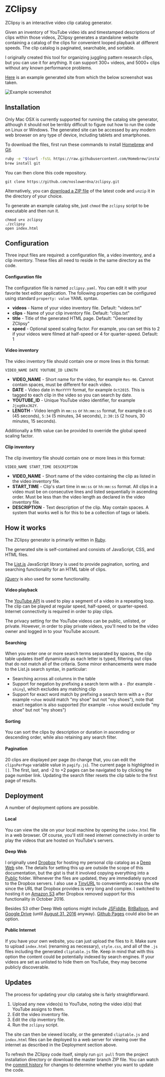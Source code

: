 # ZClipsy

ZClipsy is an interactive video clip catalog generator.

Given an inventory of YouTube video ids and timestamped descriptions of clips within those videos, ZClipsy generates
a standalone website containing a catalog of the clips for convenient looped playback at different speeds. The clip
catalog is paginated, searchable, and sortable.

I originally created this tool for organizing juggling pattern research clips, but you can use it for anything. It can
support 300+ videos, and 5000+ clips without any known performance problems.

[Here](http://demo-zclipsy.s3-website-us-west-2.amazonaws.com/index.html) is an example generated site from which
the below screenshot was taken.

![Example screenshot](https://raw.githubusercontent.com/noslowerdna/zclipsy/screenshots/example.png "Example screenshot")

## Installation

Only Mac OSX is currently supported for running the catalog site generator, although it should not be terribly difficult
to figure out how to run the code on Linux or Windows. The generated site can be accessed by any modern web browser on any
type of device, including tablets and smartphones.

To download the files, first run these commands to install [Homebrew](http://brew.sh/) and [Git](https://git-scm.com/).

```bash
ruby -e "$(curl -fsSL https://raw.githubusercontent.com/Homebrew/install/master/install)"
brew install git
```

You can then clone this code repository.

```
git clone https://github.com/noslowerdna/zclipsy.git
```

Alternatively, you can [download a ZIP file](https://github.com/noslowerdna/zclipsy/archive/master.zip) of the latest
code and `unzip` it in the directory of your choice.

To generate an example catalog site, just `chmod` the `zclipsy` script to be executable and then run it.

```
chmod u+x zclipsy
./zclipsy
open index.html
```

## Configuration

Three input files are required: a configuration file, a video inventory, and a clip inventory. These files all need to
reside in the same directory as the code.

#### Configuration file

The configuration file is named `zclipsy.yaml`. You can edit it with your favorite text editor application. The
following properties can be configured using standard `property: value` YAML syntax.

* **videos** - Name of your video inventory file. Default: "videos.txt"
* **clips** - Name of your clip inventory file. Default: "clips.txt"
* **title** - Title of the generated HTML page. Default: "Generated by ZClipsy"
* **speed** - Optional speed scaling factor. For example, you can set this to 2 if your videos were filmed at half-speed
or 4 for quarter-speed. Default: 1

#### Video inventory

The video inventory file should contain one or more lines in this format:

```
VIDEO_NAME DATE YOUTUBE_ID LENGTH
```

* **VIDEO_NAME** - Short name for the video, for example `Res-96`. Cannot contain spaces, must be different for each video.
* **DATE** - Video date in `MonYYYY` format, for example `Oct2015`. This is tagged to each clip in the video so you can search
by date.
* **YOUTUBE_ID** - Unique YouTube video identifier, for example `Jjxg6kxJ62Y`.
* **LENGTH** - Video length in `mm:ss` or `hh:mm:ss` format, for example `0:45` (45 seconds), `5:34` (5 minutes, 34 seconds),
`2:30:15` (2 hours, 30 minutes, 15 seconds).

Additionally a fifth value can be provided to override the global speed scaling factor.

#### Clip inventory

The clip inventory file should contain one or more lines in this format:

```
VIDEO_NAME START_TIME DESCRIPTION
```

* **VIDEO_NAME** - Short name of the video containing the clip as listed in the video inventory file.
* **START_TIME** - Clip's start time in `mm:ss` or `hh:mm:ss` format. All clips in a video must be on consecutive lines and
listed sequentially in ascending order. Must be less than the video length as declared in the video inventory file.
* **DESCRIPTION** - Text description of the clip. May contain spaces. A system that works well is for this to be a collection of
tags or labels.

## How it works

The ZClipsy generator is primarily written in [Ruby](https://www.ruby-lang.org/).

The generated site is self-contained and consists of JavaScript, CSS, and HTML files.

The [List.js](http://www.listjs.com/) JavaScript library is used to provide pagination, sorting, and searching functionality
for an HTML table of clips. 

[jQuery](https://jquery.com/) is also used for some functionality.

#### Video playback

The [YouTube API](https://developers.google.com/youtube/v3/) is used to play a segment of a video in a repeating loop. The clip
can be played at regular speed, half-speed, or quarter-speed. Internet connectivity is required in order to play clips.

The privacy setting for the YouTube videos can be public, unlisted, or private. However, in order to play private videos,
you'll need to be the video owner and logged in to your YouTube account.

#### Searching

When you enter one or more search terms separated by spaces, the clip table updates itself dynamically as each letter
is typed, filtering out clips that do not match all of the criteria. Some minor enhancements were made to the List.js
search syntax, in particular:

* Searching across all columns in the table
* Support for negation by prefixing a search term with a `-` (for example `-shiny`), which excludes any matching clip
* Support for exact word match by prefixing a search term with a `+` (for example `+shoe` would match "my shoe" but not "my shoes"),
note that exact negation is also supported (for example `-+shoe` would exclude "my shoe" but not "my shoes")

#### Sorting

You can sort the clips by description or duration in ascending or descending order, while also retaining any search
filter.

#### Pagination

20 clips are displayed per page (to change that, you can edit the `clipsPerPage` variable value in `pagify.js`). The
current page is highlighted in `[]`. The first, last, and -2 to +2 pages can be navigated to by clicking the page
number link. Updating the search filter resets the clip table to the first page of results.

## Deployment

A number of deployment options are possible.

#### Local

You can view the site on your local machine by opening the `index.html` file in a web browser. Of course, you'll still
need internet connectivity in order to play the videos that are hosted on YouTube's servers. 

#### Deep Web

I originally used [Dropbox](https://www.dropbox.com/) for hosting my personal clip catalog as a
[Deep Web](https://en.wikipedia.org/wiki/Deep_web_(search)) site. The details for setting this up are outside the scope of this
documentation, but the gist is that it involved copying everything into a [Public](https://www.dropbox.com/en/help/16)
folder. Whenever the files are updated, they are immediately synced to the Dropbox servers. I also use a [TinyURL](http://tinyurl.com/)
to conveniently access the site since the URL that Dropbox provides is very long and complex. I switched to hosting it on
[Amazon S3](http://docs.aws.amazon.com/AmazonS3/latest/dev/WebsiteHosting.html) after Dropbox removed support for this functionality
in October 2016.

Besides S3 other Deep Web options might include [JSFiddle](https://jsfiddle.net/), [BitBalloon](https://bitballoon.com/),
and [Google Drive](https://www.google.com/drive/) (until [August 31, 2016](https://support.google.com/drive/answer/2881970)
anyway). [Github Pages](https://pages.github.com/) could also be an option.

#### Public Internet

If you have your own website, you can just upload the files to it. Make sure to upload `index.html` (renaming as necessary),
`style.css`, and all of the `.js` files including the generated `cliptable.js` file. Keep in mind that with this option the
content could be potentially indexed by search engines. If your videos are set as unlisted to hide them on YouTube, they may
become publicly discoverable.

## Updates

The process for updating your clip catalog site is fairly straightforward.

1. Upload any new video(s) to YouTube, noting the video id(s) that YouTube assigns to them.
2. Edit the video inventory file.
3. Edit the clip inventory file.
4. Run the `zclipsy` script.

The site can then be viewed locally, or the generated `cliptable.js` and `index.html` files can be deployed to a web
server for viewing over the internet as described in the Deployment section above.

To refresh the ZClipsy code itself, simply run `git pull` from the project installation directory or download the master
branch ZIP file. You can watch the [commit history](https://github.com/noslowerdna/zclipsy/commits/master) for changes to
determine whether you want to update the code.
